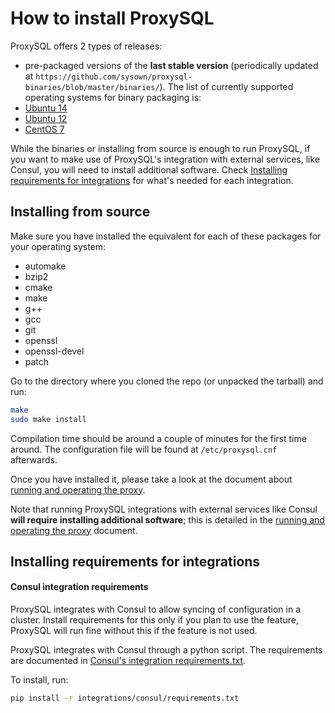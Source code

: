 How to install ProxySQL
=======================

ProxySQL offers 2 types of releases:
- pre-packaged versions of the __last stable version__ (periodically updated at `https://github.com/sysown/proxysql-binaries/blob/master/binaries/`).
The list of currently supported operating systems for binary packaging is:
 - [Ubuntu 14](https://github.com/sysown/proxysql-binaries/blob/master/binaries/Ubuntu14/proxysql_0.2.0902-ubuntu14_amd64.deb)
 - [Ubuntu 12](https://github.com/sysown/proxysql-binaries/blob/master/binaries/Ubuntu12/proxysql_0.2.0902-ubuntu12_amd64.deb)
 - [CentOS 7](https://github.com/sysown/proxysql-binaries/blob/master/binaries/Centos7/proxysql-0.2.0902-1.x86_64.rpm)

While the binaries or installing from source is enough to run ProxySQL, if you want to make use of ProxySQL's integration with external services, like Consul, you will need to install additional software. Check [Installing requirements for integrations](#installing-requirements-for-integrations) for what's needed for each integration.

Installing from source
----------------------
Make sure you have installed the equivalent for each of these packages for your operating system:
- automake
- bzip2
- cmake
- make
- g++
- gcc
- git
- openssl
- openssl-devel
- patch

Go to the directory where you cloned the repo (or unpacked the tarball) and run:

```bash
make
sudo make install
```

Compilation time should be around a couple of minutes for the first time around. The configuration file will be found at `/etc/proxysql.cnf` afterwards.

Once you have installed it, please take a look at the document about [running and operating the proxy](RUNNING.md).

Note that running ProxySQL integrations with external services like Consul **will require installing additional software**; this is detailed in the [running and operating the proxy](RUNNING.md) document. 

Installing requirements for integrations
----------------------------------------
#### Consul integration requirements
ProxySQL integrates with Consul to allow syncing of configuration in a cluster. Install requirements for this only if you plan to use the feature, ProxySQL will run fine without this if the feature is not used.

ProxySQL integrates with Consul through a python script. The requirements are documented in [Consul's integration requirements.txt](integrations/consul/requirements.txt).

To install, run:
```bash
pip install -r integrations/consul/requirements.txt
```
